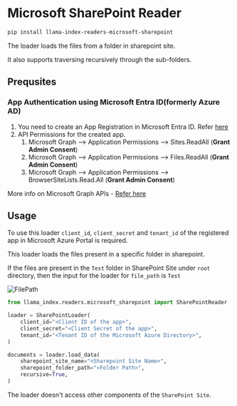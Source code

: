 # Microsoft SharePoint Reader

```bash
pip install llama-index-readers-microsoft-sharepoint
```

The loader loads the files from a folder in sharepoint site.

It also supports traversing recursively through the sub-folders.

## Prequsites

### App Authentication using Microsoft Entra ID(formerly Azure AD)

1. You need to create an App Registration in Microsoft Entra ID. Refer [here](https://learn.microsoft.com/en-us/azure/healthcare-apis/register-application)
2. API Permissions for the created app.
   1. Microsoft Graph --> Application Permissions --> Sites.ReadAll (**Grant Admin Consent**)
   2. Microsoft Graph --> Application Permissions --> Files.ReadAll (**Grant Admin Consent**)
   3. Microsoft Graph --> Application Permissions --> BrowserSiteLists.Read.All (**Grant Admin Consent**)

More info on Microsoft Graph APIs - [Refer here](https://learn.microsoft.com/en-us/graph/permissions-reference)

## Usage

To use this loader `client_id`, `client_secret` and `tenant_id` of the registered app in Microsoft Azure Portal is required.

This loader loads the files present in a specific folder in sharepoint.

If the files are present in the `Test` folder in SharePoint Site under `root` directory, then the input for the loader for `file_path` is `Test`

![FilePath](file_path_info.png)

```python
from llama_index.readers.microsoft_sharepoint import SharePointReader

loader = SharePointLoader(
    client_id="<Client ID of the app>",
    client_secret="<Client Secret of the app>",
    tenant_id="<Tenant ID of the Microsoft Azure Directory>",
)

documents = loader.load_data(
    sharepoint_site_name="<Sharepoint Site Name>",
    sharepoint_folder_path="<Folder Path>",
    recursive=True,
)
```

The loader doesn't access other components of the `SharePoint Site`.
